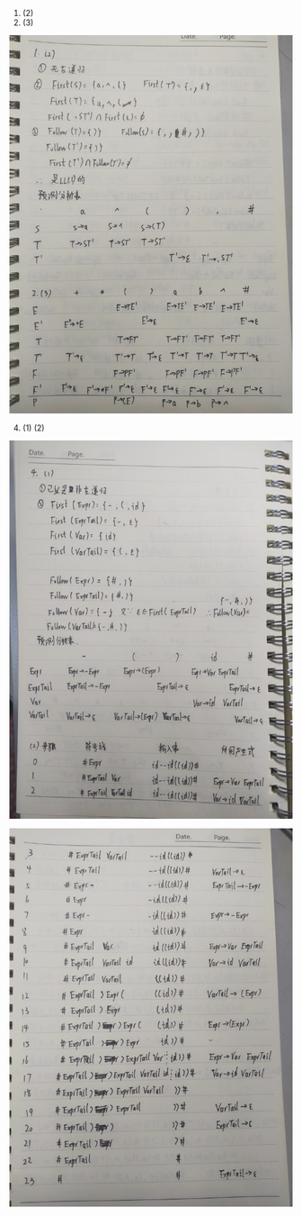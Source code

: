 1. (2)
2. (3)

![IMG20211031192026](161930131-马睿.assets/IMG20211031192026.jpg)



4. (1) (2)

![IMG20211031192032](161930131-马睿.assets/IMG20211031192032.jpg)



![IMG20211031192036](161930131-马睿.assets/IMG20211031192036.jpg)



